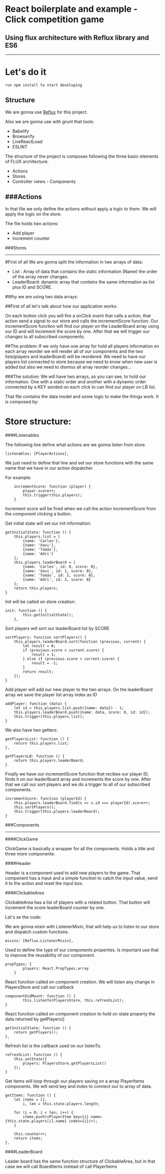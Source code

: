# React boilerplate and example - Click competition game
## Using flux architecture with Reflux library and ES6
---------------------------------------

# Let's do it
    run npm install to start developing


## Structure
We are gonna use [Reflux](https://github.com/spoike/refluxjs) for this project.

Also we are gonna use with grunt that tools:

 - Babelify
 - Browserify
 - LiveReactLoad
 - ESLINT

The structure of the project is composes following the three basic elements of FLUX architecture:

- Actions
- Stores
- Controller views - Components

###Actions
---------------------------------------

In that file we only define the actions without apply a logic to them. We will apply the logic on the store.

The file holds two actions:

 - Add player
 - Increment counter
 
###Stores
 
---------------------------------------

#First of all
We are gonna split the information in two arrays of data:

 - List : Array of data that contains the static information (Name) the order of the array never changes.
 - LeaderBoard: dynamic array that contains the same information as list plus ID and SCORE.
 
#Why we are using two data arrays:

##First of all let's talk about how our application works:

On each button click you will fire a onClick event that calls a action, that action send a signal to our store and calls the incrementScore function.
Our incrementScore function will find our player on the LeaderBoard array using our ID and will increment the score by one. After that we will trigger our changes to all subscribed components.

##The problem:
If we only have one array for hold all players information on each array reorder we will render all of our components and the two lists(players and leaderBoard) will be reordered.
We need to have our players list connected to store because we need to know when new user is added but also we need to dismiss all array reorder changes...

###The solution:
We will have two arrays, as you can see, to hold our information.
One with a static order and another with a dynamic order connected by a KEY sended on each click to can find our player on LB list. 


That file contains the data model and some logic to make the things work. It is composed by:

# Store structure:
####Listenables

The following line define what actions are we gonna listen from store.

    listenables: [PlayerActions],
    
We just need to define that line and set our store functions with the same name that we have in our action dispatcher.

For example:

        incrementScore: function (player) {
            player.score++;
            this.trigger(this.players);
        }
        
Increment score will be fired when we call the action incrementScore from the component clicking a button.

Get initial state will set our init information:

    getInitialState: function () {
        this.players.list = [
            {name: 'Carles'},
            {name: 'Xavi'},
            {name: 'Tomás'},
            {name: 'Adri'}
        ];
        this.players.leaderBoard = [
            {name: 'Carles', id: 0, score: 0},
            {name: 'Xavi', id: 1, score: 0},
            {name: 'Tomás', id: 2, score: 0},
            {name: 'Adri', id: 3, score: 0}
        ];
        return this.players;
    }
   
Init will be called on store creation:
   
    init: function () {
            this.getInitialState();
        },

Sort players will sort our leaderBoard list by SCORE

    sortPlayers: function sortPlayers() {
        this.players.leaderBoard.sort(function (previous, current) {
            let result = 0;
            if (previous.score < current.score) {
                result = 1;
            } else if (previous.score > current.score) {
                result = -1;
            }
            return result;
        });
    }
    
Add player will add our new player to the two arrays. On the leaderBoard array we save the player list array index as ID
    
    addPlayer: function (data) {
        let id = this.players.list.push({name: data}) - 1;
        this.players.leaderBoard.push({name: data, score: 0, id: id});
        this.trigger(this.players.list);
    }

We also have two getters:

    getPlayersList: function () {
        return this.players.list;
    },

    getPlayersLB: function () {
        return this.players.leaderBoard;
    }
    
Finally we have our incrementScore function that recibes our player ID, finds it on our leaderBoard array and increments the score by one.
After that we call our sort players and we do a trigger to all of our subscribed components.
    
    incrementScore: function (playerId) {
        this.players.leaderBoard.find(x => x.id === playerId).score++;
        this.sortPlayers();
        this.trigger(this.players.leaderBoard);
    }

###Components
 
---------------------------------------

####ClickGame

ClickGame is basically a wrapper for all the components. Holds a title and three more components:

####Header

Header is a component used to add new players to the game. That component has a input and a simple function to catch the input value, send it to the action and reset the input box.

####ClickableArea

ClickableArea has a list of players with a related button. That button will increment the score leaderBoard counter by one.

Let's se the code:

We are gonna mixin with ListenerMixin, that will help us to listen to our store and dispatch custom functions.

    mixins: [Reflux.ListenerMixin],
    
Used to define the type of our components properties. Is important use that to improve the reusability of our component.

    propTypes: {
            players: React.PropTypes.array
        }

React function called on component creation. We will listen any change in PlayersStore and call our callback

    componentDidMount: function () {
            this.listenTo(PlayersStore, this.refreshList);
    }

React function called on component creation to hold on state property the data returned by getPlayers()

    getInitialState: function () {
        return getPlayers();
    },
    
Refresh list is the callback used on our listenTo.

    refreshList: function () {
        this.setState({
            players: PlayersStore.getPlayersList()
        });
    }
    
Get items will loop through our players saving on a array PlayerItems components. We will send key and index to connect our to array of data.

    getItems: function () {
        let items = [],
            i, len = this.state.players.length;

        for (i = 0; i < len; i++) {
            items.push(<PlayerItem key={i} name={this.state.players[i].name} index={i}/>);
        }

        this.counter++;
        return items;
    },
 
####LeaderBoard

Leader board has the same function structure of ClickableArea, but in that case we will call BoardItems instead of call PlayerItems





 
 